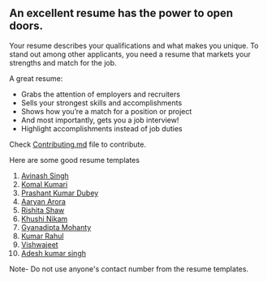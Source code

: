 ## An excellent resume has the power to open doors.

Your resume describes your qualifications and what makes you unique. To stand out among other applicants, you need a resume that markets your strengths and match for the job.

A great resume:

- Grabs the attention of employers and recruiters
- Sells your strongest skills and accomplishments
- Shows how you’re a match for a position or project
- And most importantly, gets you a job interview!
- Highlight accomplishments instead of job duties

Check [Contributing.md](https://github.com/avinash201199/Resume-Templates/blob/main/CONTRIBUTING.md) file to contribute.

Here are some good resume templates <br>

1. [Avinash Singh](https://drive.google.com/file/d/1i6VqeJlpyN4nDZCsO4gNhm1M6DUMcRjL/view?usp=sharing)
2. [Komal Kumari](https://drive.google.com/file/d/1Krzx0oEX9EOQ65l8UuCYvsD3Bub91ZUn/view?usp=sharing)
3. [Prashant Kumar Dubey](https://drive.google.com/drive/folders/1rF40RIudlg37fhuoAE4drXNu_bhaLnIg)
4. [Aaryan Arora](https://drive.google.com/file/d/1Dy98c85d2DGly4bQb3RcsvhGRCMXC2SD/view?usp=sharing)
5. [Rishita Shaw](https://docs.google.com/document/d/1k23U_BY4zTXrarkD8OAbA04BoqQMDMfWSdhO6yk-qpg/edit?usp=sharing)
6. [Khushi Nikam](https://drive.google.com/file/d/1-10TmFaJfvMMAkX6U4AwbWcX4mI8dvX1/view?usp=drivesdk)
7. [Gyanadipta Mohanty](https://drive.google.com/file/d/1k9aekQnioJdnuoRxCoFfl25frUXbhMwD/view?usp=sharing)
8. [Kumar Rahul](https://drive.google.com/file/d/1Ddlyvd_AbMQkbRDPMwZIkFdrwQsCJ9u5/view?usp=sharing)
9. [Vishwajeet](https://drive.google.com/file/d/1Km6lZ3M1Pc3PQLBBD-axiOH1U-uaarAn/view?usp=sharing)
10. [Adesh kumar singh](https://drive.google.com/file/d/1hm3jppgM-l1GM0A0slu2wP-nzip9XeXu/view?usp=sharing)

Note- Do not use anyone's contact number from the resume templates.
